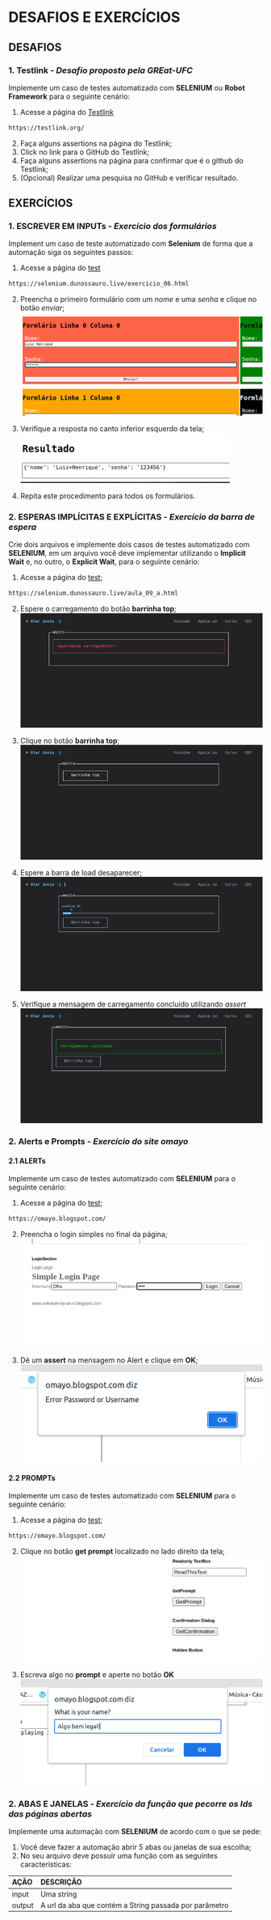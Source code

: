 # DESAFIOS E EXERCÍCIOS
## DESAFIOS
### 1. **Testlink** - *Desafio proposto pela GREat-UFC*

Implemente um caso de testes automatizado com **SELENIUM** ou **Robot Framework** para o seguinte cenário:

1. Acesse a página do [Testlink](https://testlink.org/)
```md
https://testlink.org/
```
2. Faça alguns assertions na página do Testlink;
3. Click no link para o GitHub do Testlink;
4. Faça alguns assertions na página para confirmar que é o github do Testlink;
5. (Opcional) Realizar uma pesquisa no GitHub e verificar resultado.

## EXERCÍCIOS
### 1. **ESCREVER EM INPUTs** - *Exercício dos formulários*

Implement um caso de teste automatizado com **Selenium** de forma que a automação siga os seguintes passos:

1. Acesse a página do [test](https://selenium.dunossauro.live/exercicio_06.html)
```md
https://selenium.dunossauro.live/exercicio_06.html
```
2. Preencha o primeiro formulário com um *nome* e uma *senha* e clique no botão *enviar*;<br>
![imagem do formulario](imagens/documentacao/formulario1.png)

3. Verifique a resposta no canto inferior esquerdo da tela;<br>
![resposta](imagens/documentacao/resposta.png)

4. Repita este procedimento para todos os formulários.

### 2. **ESPERAS IMPLÍCITAS E EXPLÍCITAS** - *Exercício da barra de espera*

Crie dois arquivos e implemente dois casos de testes automatizado com **SELENIUM**, em um arquivo você deve implementar utilizando o **Implicit Wait** e, no outro, o **Explicit Wait**, para o seguinte cenário:

1. Acesse a página do [test](https://selenium.dunossauro.live/aula_09_a.html);
```md
https://selenium.dunossauro.live/aula_09_a.html
``` 
2. Espere o carregamento do botão **barrinha top**;<br>
![carregamento do botão barrinha top](imagens/documentacao/carrega_botao.png)

3. Clique no botão **barrinha top**;<br>
![botão barrinha top](/imagens/documentacao/botao_barrinha_top.png)

4. Espere a barra de load desaparecer;
![barrinha de load](/imagens/documentacao/barra_de_load.png)

5. Verifique a mensagem de carregamento concluído utilizando *assert*<br>
![mensagem de sucesso](imagens/documentacao/carregamento_concluido.png)

### 2. **Alerts e Prompts** - *Exercício do site omayo*
#### 2.1 **ALERTs**
Implemente um caso de testes automatizado com **SELENIUM** para o seguinte cenário:

1. Acesse a página do [test](https://omayo.blogspot.com/);
```md
https://omayo.blogspot.com/
```
2. Preencha o login simples no final da página;<br>
![login simples](imagens/documentacao/login_simples.png)

3. Dê um **assert** na mensagem no Alert e clique em **OK**;<br>
![Alert](imagens/documentacao/alert.png)

#### 2.2 **PROMPTs**
Implemente um caso de testes automatizado com **SELENIUM** para o seguinte cenário:

1. Acesse a página do [test](https://omayo.blogspot.com/);
```md
https://omayo.blogspot.com/
```
2. Clique no botão **get prompt** localizado no lado direito da tela;<br>
![botão get prompt](imagens/documentacao/botao_prompt.png)

3. Escreva algo no **prompt** e aperte no botão **OK**<br>
![Prompt](imagens/documentacao/prompt.png)

### 2. **ABAS E JANELAS** - *Exercício da função que pecorre os Ids das páginas abertas*

Implemente uma automação com **SELENIUM** de acordo com o que se pede:

1. Você deve fazer a automação abrir 5 abas ou janelas de sua escolha;
2. No seu arquivo deve possuir uma função com as seguintes características:

| AÇÃO        | DESCRIÇÃO      |
|:----------  |:----------------|
| input       | Uma string     |
| output      | A url da aba que contém a String passada por parâmetro
